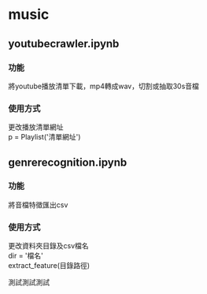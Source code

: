 # music
## youtubecrawler.ipynb
### 功能
將youtube播放清單下載，mp4轉成wav，切割或抽取30s音檔
### 使用方式
更改播放清單網址 \
p = Playlist('清單網址')

## genrerecognition.ipynb
### 功能
將音檔特徵匯出csv
### 使用方式
更改資料夾目錄及csv檔名 \
dir = '檔名' \
extract_feature(目錄路徑)

測試測試測試

